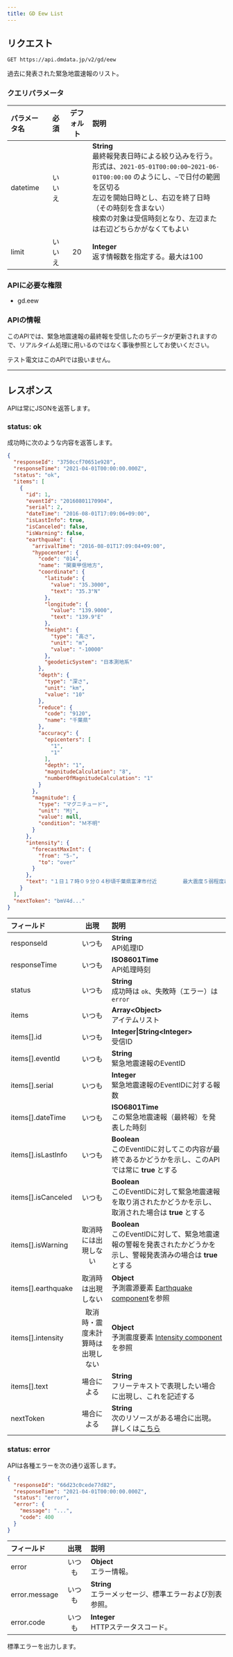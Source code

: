 ```yaml
---
title: GD Eew List
---
```


## リクエスト

`GET https://api.dmdata.jp/v2/gd/eew`

過去に発表された緊急地震速報のリスト。

### クエリパラメータ
| パラメータ名   | 必須  | デフォルト | 説明                                                                                                                                                                                  |
|:---------|:---:|:-----:|:------------------------------------------------------------------------------------------------------------------------------------------------------------------------------------|
| datetime | いいえ |       | **String** <br/> 最終報発表日時による絞り込みを行う。<br/> 形式は、`2021-05-01T00:00:00~2021-06-01T00:00:00` のようにし、`~`で日付の範囲を区切る <br/> 左辺を開始日時とし、右辺を終了日時（その時刻を含まない）<br/> 検索の対象は受信時刻となり、左辺または右辺どちらかがなくてもよい |
| limit    | いいえ |  20   | **Integer** <br/> 返す情報数を指定する。最大は100                                                                                                                                                 |

### APIに必要な権限
* gd.eew

### APIの情報

このAPIでは、緊急地震速報の最終報を受信したのちデータが更新されますので、リアルタイム処理に用いるのではなく事後参照としてお使いください。

テスト電文はこのAPIでは扱いません。

---

## レスポンス
APIは常にJSONを返答します。

### status: ok
成功時に次のような内容を返答します。

```json
{
  "responseId": "3750ccf70651e928",
  "responseTime": "2021-04-01T00:00:00.000Z",
  "status": "ok",
  "items": [
    {
      "id": 1,
      "eventId": "20160801170904",
      "serial": 2,
      "dateTime": "2016-08-01T17:09:06+09:00",
      "isLastInfo": true,
      "isCanceled": false,
      "isWarning": false,
      "earthquake": {
        "arrivalTime": "2016-08-01T17:09:04+09:00",
        "hypocenter": {
          "code": "014",
          "name": "関東甲信地方",
          "coordinate": {
            "latitude": {
              "value": "35.3000",
              "text": "35.3°N"
            },
            "longitude": {
              "value": "139.9000",
              "text": "139.9°E"
            },
            "height": {
              "type": "高さ",
              "unit": "m",
              "value": "-10000"
            },
            "geodeticSystem": "日本測地系"
          },
          "depth": {
            "type": "深さ",
            "unit": "km",
            "value": "10"
          },
          "reduce": {
            "code": "9120",
            "name": "千葉県"
          },
          "accuracy": {
            "epicenters": [
              "1",
              "1"
            ],
            "depth": "1",
            "magnitudeCalculation": "8",
            "numberOfMagnitudeCalculation": "1"
          }
        },
        "magnitude": {
          "type": "マグニチュード",
          "unit": "Mj",
          "value": null,
          "condition": "Ｍ不明"
        }
      },
      "intensity": {
        "forecastMaxInt": {
          "from": "5-",
          "to": "over"
        }
      },
      "text": "１日１７時０９分０４秒頃千葉県富津市付近　　　　　最大震度５弱程度以上と推定"
    }
  ],
  "nextToken": "bmV4d..."
}
```

| フィールド               |        出現        | 説明                                                                                                                        |
|:--------------------|:----------------:|:--------------------------------------------------------------------------------------------------------------------------|
| responseId          |       いつも        | **String** <br/> API処理ID                                                                                                  |
| responseTime        |       いつも        | **ISO8601Time** <br/> API処理時刻                                                                                             |
| status              |       いつも        | **String** <br/> 成功時は `ok`、失敗時（エラー）は `error`                                                                              |
| items               |       いつも        | **Array&lt;Object&gt;** <br/> アイテムリスト                                                                                     |
| items[\].id         |       いつも        | **Integer\|String&lt;Integer&gt;** <br/> 受信ID                                                                             |
| items[\].eventId    |       いつも        | **String** <br/> 緊急地震速報のEventID                                                                                           |
| items[\].serial     |       いつも        | **Integer** <br/> 緊急地震速報のEventIDに対する報数                                                                                    |
| items[\].dateTime   |       いつも        | **ISO6801Time** <br/> この緊急地震速報（最終報）を発表した時刻                                                                                |
| items[\].isLastInfo |       いつも        | **Boolean** <br/> このEventIDに対してこの内容が最終であるかどうかを示し、このAPIでは常に **true** とする                                                   |
| items[\].isCanceled |       いつも        | **Boolean** <br/> このEventIDに対して緊急地震速報を取り消されたかどうかを示し、取消された場合は **true** とする                                                 |
| items[\].isWarning  |    取消時には出現しない    | **Boolean** <br/> このEventIDに対して、緊急地震速報の警報を発表されたかどうかを示し、警報発表済みの場合は **true** とする                                            |
| items[\].earthquake |    取消時は出現しない     | **Object** <br/> 予測震源要素 [Earthquake component](/docs/reference/conversion/json/schema/eew-information.md#7-earthquake)を参照 |
| items[\].intensity  | 取消時・震度未計算時は出現しない | **Object** <br/> 予測震度要素 [Intensity component](/docs/reference/conversion/json/schema/eew-information.md#8-intensity)を参照   |
| items[\].text       |      場合による       | **String** <br/> フリーテキストで表現したい場合に出現し、これを記述する                                                                              |
| nextToken           |      場合による       | **String** <br/> 次のリソースがある場合に出現。詳しくは[こちら](/docs/reference/api/v2/index.md#カーソルトークン)                                       |

### status: error
APIは各種エラーを次の通り返答します。

```json
{
  "responseId": "66d23c0cede77d82",
  "responseTime": "2021-04-01T00:00:00.000Z",
  "status": "error",
  "error": {
    "message": "...",
    "code": 400
  }
}
```

| フィールド         | 出現  | 説明                                      |
|:--------------|:---:|:----------------------------------------|
| error         | いつも | **Object** <br/> エラー情報。                 |
| error.message | いつも | **String** <br/> エラーメッセージ、標準エラーおよび別表参照。 |
| error.code    | いつも | **Integer** <br/> HTTPステータスコード。         |

標準エラーを出力します。
